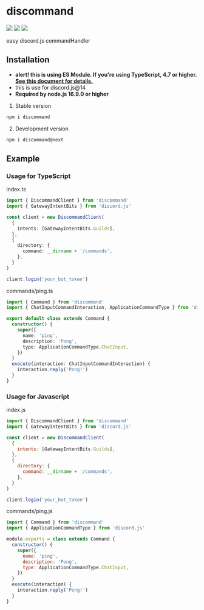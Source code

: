 # discommand

[![](https://img.shields.io/npm/v/discommand)](https://npmjs.com/package/discommand)
![](https://img.shields.io/node/v/discommand)
![](https://img.shields.io/npm/dm/discommand)

easy discord.js commandHandler

## Installation

- **alert! this is using ES Module. If you're using TypeScript, 4.7 or higher. [See this document for details.](https://gist.github.com/sindresorhus/a39789f98801d908bbc7ff3ecc99d99c)**
- this is use for discord.js@14
- **Required by node.js 16.9.0 or higher**

1. Stable version

```sh
npm i discommand
```

2. Development version

```sh
npm i discommand@next
```

## Example

### Usage for TypeScript

index.ts

```ts
import { DiscommandClient } from 'discommand'
import { GatewayIntentBits } from 'discord.js'

const client = new DiscommandClient(
  {
    intents: [GatewayIntentBits.Guilds],
  },
  {
    directory: {
      command: __dirname + '/commands',
    },
  }
)

client.login('your_bot_token')
```

commands/ping.ts

```ts
import { Command } from 'discommand'
import { ChatInputCommandInteraction, ApplicationCommandType } from 'discord.js'

export default class extends Command {
  constructor() {
    super({
      name: 'ping',
      description: 'Pong',
      type: ApplicationCommandType.ChatInput,
    })
  }
  execute(interaction: ChatInputCommandInteraction) {
    interaction.reply('Pong!')
  }
}
```

### Usage for Javascript

index.js

```js
import { DiscommandClient } from 'discommand'
import { GatewayIntentBits } from 'discord.js'

const client = new DiscommandClient(
  {
    intents: [GatewayIntentBits.Guilds],
  },
  {
    directory: {
      command: __dirname + '/commands',
    },
  }
)

client.login('your_bot_token')
```

commands/ping.js

```js
import { Command } from 'discommand'
import { ApplicationCommandType } from 'discord.js'

module.exports = class extends Command {
  constructor() {
    super({
      name: 'ping',
      description: 'Pong',
      type: ApplicationCommandType.ChatInput,
    })
  }
  execute(interaction) {
    interaction.reply('Pong!')
  }
}
```
